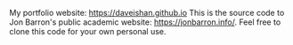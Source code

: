 My portfolio website: https://daveishan.github.io
This is the source code to Jon Barron's public academic website: https://jonbarron.info/. Feel free to clone this code for your own personal use.
